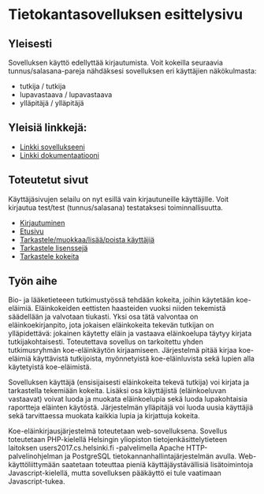 # Tietokantasovelluksen esittelysivu

## Yleisesti

Sovelluksen käyttö edellyttää kirjautumista. Voit kokeilla seuraavia tunnus/salasana-pareja nähdäksesi sovelluksen eri käyttäjien näkökulmasta:

* tutkija / tutkija
* lupavastaava / lupavastaava
* ylläpitäjä / ylläpitäjä

## Yleisiä linkkejä:

* [Linkki sovellukseeni](https://alafuzof.users.cs.helsinki.fi/animal/)
* [Linkki dokumentaatiooni](https://github.com/alafuzof/elainkoekirjanpito/blob/master/doc/dokumentaatio.pdf)

## Toteutetut sivut

Käyttäjäsivujen selailu on nyt esillä vain kirjautuneille käyttäjille. Voit kirjautua test/test (tunnus/salasana) testataksesi toiminnallisuutta.

* [Kirjautuminen](https://alafuzof.users.cs.helsinki.fi/animal/login)
* [Etusivu](https://alafuzof.users.cs.helsinki.fi/animal/)
* [Tarkastele/muokkaa/lisää/poista käyttäjiä](https://alafuzof.users.cs.helsinki.fi/animal/user)
* [Tarkastele lisenssejä](https://alafuzof.users.cs.helsinki.fi/animal/licence)
* [Tarkastele kokeita](https://alafuzof.users.cs.helsinki.fi/animal/experiment)


## Työn aihe

Bio- ja lääketieteeen tutkimustyössä tehdään kokeita, joihin käytetään koe-eläimiä. Eläinkokeiden eettisten haasteiden vuoksi niiden tekemistä säädellään ja valvotaan tiukasti. Yksi osa tätä valvontaa on eläinkoekirjanpito, jota jokaisen eläinkokeita tekevän tutkijan on ylläpidettävä: jokainen käytetty eläin ja vastaava eläinkoelupa täytyy kirjata tutkijakohtaisesti. Toteutettava sovellus on tarkoitettu yhden tutkimusryhmän koe-eläinkäytön kirjaamiseen. Järjestelmä pitää kirjaa koe-eläimiä käyttävistä tutkijoista, myönnetyistä koe-eläinluvista sekä lupien alla käytetyistä koe-eläimistä.

Sovelluksen käyttäjä (ensisijaisesti eläinkokeita tekevä tutkija) voi kirjata ja tarkastella tekemiään kokeita. Lisäksi osa käyttäjistä (eläinkoeluvan vastaavat) voivat luoda ja muokata eläinkoelupia sekä luoda lupakohtaisia raportteja eläinten käytöstä. Järjestelmän ylläpitäjä voi luoda uusia käyttäjiä sekä tarvittaessa muokata kaikkia lupia ja kirjattuja kokeita.   

Koe-eläinkirjausjärjestelmä toteutetaan web-sovelluksena. Sovellus toteutetaan PHP-kielellä Helsingin yliopiston tietojenkäsittelytieteen laitoksen users2017.cs.helsinki.fi -palvelimella Apache HTTP-palvelinohjelman ja PostgreSQL tietokannanhallintajärjestelmän avulla. Web-käyttöliittymään saatetaan toteuttaa pieniä käyttäjäystävällisiä lisätoimintoja Javascript-kielellä, mutta sovelluksen pääkäyttö ei tule vaatimaan Javascript-tukea.

